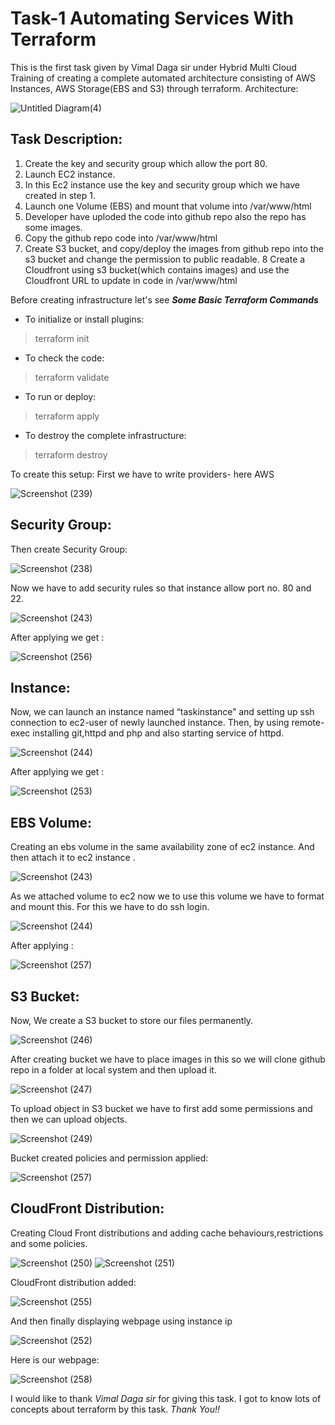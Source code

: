 # Task-1 Automating Services With Terraform



This is the first task given by Vimal Daga sir under Hybrid Multi Cloud Training of creating a complete automated architecture consisting of AWS Instances, AWS Storage(EBS and S3) through terraform.
Architecture:




![Untitled Diagram(4)](https://user-images.githubusercontent.com/48363834/84638224-4fb9ba00-af14-11ea-9759-bb90dfa48406.jpg)


## Task Description:
1. Create the key and security group which allow the port 80.
2. Launch EC2 instance.
3. In this Ec2 instance use the key and security group which we have created in step 1.
4. Launch one Volume (EBS) and mount that volume into /var/www/html
5. Developer have uploded the code into github repo also the repo has some images.
6. Copy the github repo code into /var/www/html
7. Create S3 bucket, and copy/deploy the images from github repo into the s3 bucket and change the permission to public readable.
8 Create a Cloudfront using s3 bucket(which contains images) and use the Cloudfront URL to  update in code in /var/www/html


Before creating infrastructure let's see **_Some Basic Terraform Commands_**
- To initialize or install plugins:
> terraform init

- To check the code:
> terraform validate

- To run or deploy:
> terraform apply

- To destroy the complete infrastructure:
> terraform destroy


To create this setup:
First we have to write providers- here AWS

![Screenshot (239)](https://user-images.githubusercontent.com/48363834/84639307-d15e1780-af15-11ea-82a5-6e9b4fbd7040.png)

## Security Group:

Then create Security Group:

![Screenshot (238)](https://user-images.githubusercontent.com/48363834/84639401-f3579a00-af15-11ea-9696-a46d43f5f7a1.png)


Now we have to add security rules so that instance allow port no. 80 and 22.

![Screenshot (243)](https://user-images.githubusercontent.com/48363834/84639791-81338500-af16-11ea-93c6-26f0b68dcea1.png)

After applying we get :

![Screenshot (256)](https://user-images.githubusercontent.com/48363834/84644307-a0cdac00-af1c-11ea-9691-48c6245822cc.png)


## Instance:

Now, we can launch an instance named “taskinstance” and setting up ssh connection to ec2-user of newly launched instance.
Then, by using remote-exec installing git,httpd and php and also starting service of httpd.

![Screenshot (244)](https://user-images.githubusercontent.com/48363834/84640284-1767ab00-af17-11ea-818a-73a6c49480dd.png)

After applying we get :

![Screenshot (253)](https://user-images.githubusercontent.com/48363834/84644481-da9eb280-af1c-11ea-8f64-22aacaf7199a.png)



## EBS Volume:


Creating an ebs volume in the same availability zone of ec2 instance. And then attach it to ec2 instance .

![Screenshot (243)](https://user-images.githubusercontent.com/48363834/84640698-abd20d80-af17-11ea-85ad-ab37fd016387.png)

As we attached volume to ec2 now we to use this volume we have to format and mount this. For this we have to do ssh login.

![Screenshot (244)](https://user-images.githubusercontent.com/48363834/84641029-1f741a80-af18-11ea-9376-ab7f6eb1940f.png)

After applying :

![Screenshot (257)](https://user-images.githubusercontent.com/48363834/84644634-0de14180-af1d-11ea-9e43-3ebaed44191f.png)



## S3 Bucket:


Now, We create a S3 bucket to store our files permanently.

![Screenshot (246)](https://user-images.githubusercontent.com/48363834/84641519-c3f65c80-af18-11ea-926d-43be71a82de5.png)


After creating bucket we have to place images in this so we will clone github repo in a folder at local system and then upload it.

![Screenshot (247)](https://user-images.githubusercontent.com/48363834/84641547-ca84d400-af18-11ea-9578-da5774062cad.png)


To upload object in S3 bucket we have to first add some permissions and then we can upload objects.

![Screenshot (249)](https://user-images.githubusercontent.com/48363834/84641828-454def00-af19-11ea-9580-619b3fa16b47.png)

Bucket created policies and permission applied:

![Screenshot (257)](https://user-images.githubusercontent.com/48363834/84644634-0de14180-af1d-11ea-9e43-3ebaed44191f.png)


## CloudFront Distribution:
Creating Cloud Front distributions and adding cache behaviours,restrictions and some policies.

![Screenshot (250)](https://user-images.githubusercontent.com/48363834/84642151-ad043a00-af19-11ea-949d-631601febaf9.png)
![Screenshot (251)](https://user-images.githubusercontent.com/48363834/84642417-0f5d3a80-af1a-11ea-8c0e-8231e449cd5f.png)

CloudFront distribution added:

![Screenshot (255)](https://user-images.githubusercontent.com/48363834/84644985-9364f180-af1d-11ea-818e-282a10d18ed3.png)

And then finally displaying webpage using instance ip

![Screenshot (252)](https://user-images.githubusercontent.com/48363834/84642612-59462080-af1a-11ea-9416-fb650eee24ab.png)

Here is our webpage:

![Screenshot (258)](https://user-images.githubusercontent.com/48363834/84645009-995ad280-af1d-11ea-9850-82f098e58cb0.png)


I would like to thank *_Vimal Daga sir_* for giving this task. I got to know lots of concepts about terraform by this task.
*Thank You!!*
